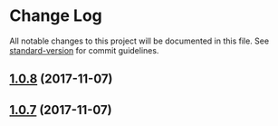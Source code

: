 # Change Log

All notable changes to this project will be documented in this file. See [standard-version](https://github.com/conventional-changelog/standard-version) for commit guidelines.

<a name="1.0.8"></a>
## [1.0.8](https://github.com/svenanders/react-iframe/compare/v0.0.4...v1.0.8) (2017-11-07)



<a name="1.0.7"></a>
## [1.0.7](https://github.com/svenanders/react-iframe/compare/v0.0.4...v1.0.7) (2017-11-07)
